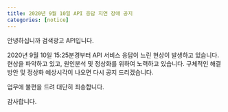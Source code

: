 ```yaml
---
title: 2020년 9월 10일 API 응답 지연 장애 공지 
categories: [notice]
---
```


안녕하십니까 검색광고 API입니다.

2020년 9월 10일 15:25분경부터 API 서비스 응답이 느린 현상이 발생하고 있습니다.
현상을 파악하고 있고, 원인분석 및 정상화를 위하여 노력하고 있습니다. 
구체적인 해결 방안 및 정상화 예상시각이 나오면 다시 공지 드리겠습니다. 

업무에 불편을 드려 대단히 죄송합니다.

감사합니다.
